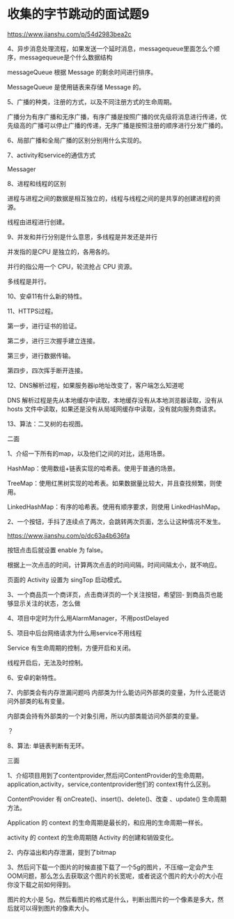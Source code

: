 # 收集的字节跳动的面试题9



https://www.jianshu.com/p/54d2983bea2c

 4、异步消息处理流程，如果发送一个延时消息，messagequeue里面怎么个顺序，messagequeue是个什么数据结构

messageQueue 根据 Message 的剩余时间进行排序。

MessageQueue 是使用链表来存储 Message 的。

 5、广播的种类，注册的方式，以及不同注册方式的生命周期。

广播分为有序广播和无序广播，有序广播是按照广播的优先级将消息进行传递，优先级高的广播可以停止广播的传递，无序广播是按照注册的顺序进行分发广播的。



 6、局部广播和全局广播的区别分别用什么实现的。



 7、activity和service的通信方式

Messager

 8、进程和线程的区别

进程与进程之间的数据是相互独立的，线程与线程之间的是共享的创建进程的资源。

线程由进程进行创建。

 9、并发和并行分别是什么意思，多线程是并发还是并行

并发指的是CPU 是独立的，各用各的。

并行的指公用一个 CPU，轮流抢占 CPU 资源。

多线程是并行。

 10、安卓11有什么新的特性。

 11、HTTPS过程。

第一步，进行证书的验证。

第二步，进行三次握手建立连接。

第三步，进行数据传输。

第四步，四次挥手断开连接。

 12、DNS解析过程，如果服务器ip地址改变了，客户端怎么知道呢

DNS 解析过程是先从本地缓存中读取，本地缓存没有从本地浏览器读取，没有从 hosts 文件中读取，如果还是没有从局域网缓存中读取，没有就向服务商请求。

 13、算法：二叉树的右视图。

 

 二面

 

 1、介绍一下所有的map，以及他们之间的对比，适用场景。

HashMap：使用数组+链表实现的哈希表。使用于普通的场景。

TreeMap：使用红黑树实现的哈希表。如果数据量比较大，并且查找频繁，则使用。

LinkedHashMap：有序的哈希表。使用有顺序要求，则使用 LinkedHashMap。



 2、一个按钮，手抖了连续点了两次，会跳转两次页面，怎么让这种情况不发生。

https://www.jianshu.com/p/dc63a4b636fa

按钮点击后就设置 enable 为 false。

根据上一次点击的时间，计算两次点击的时间间隔，时间间隔太小，就不响应。

页面的 Activity 设置为 singTop 启动模式。

 3、一个商品页一个商详页，点击商详页的一个关注按钮，希望回- 到商品页也能够显示关注的状态，怎么做

 4、项目中定时为什么用AlarmManager，不用postDelayed

 5、项目中后台网络请求为什么用service不用线程

Service 有生命周期的控制，方便开启和关闭。

线程开启后，无法及时控制。

 6、安卓的新特性。

 7、内部类会有内存泄漏问题吗 内部类为什么能访问外部类的变量，为什么还能访问外部类的私有变量。

内部类会持有外部类的一个对象引用，所以内部类能访问外部类的变量。

？

 8、算法: 单链表判断有无环。

 

 三面

 

 1、介绍项目用到了contentprovider,然后问ContentProvider的生命周期，application,activity，service,contentprovider他们的 context有什么区别。

ContentProvider 有 onCreate()、insert()、delete()、改查 、update() 生命周期方法。

Application 的 context 的生命周期是最长的，和应用的生命周期一样长。

activity 的 context 的生命周期随 Activity 的创建和销毁变化。

 2、内存溢出和内存泄漏，提到了bitmap



 3、然后问下载一个图片的时候直接下载了一个5g的图片，不压缩一定会产生OOM问题，那么怎么去获取这个图片的长宽呢，或者说这个图片的大小的大小在你没下载之前如何得到。

图片的大小是 5g，然后看图片的格式是什么，判断出图片的一个像素是多大，然后就可以得到图片的像素大小。



